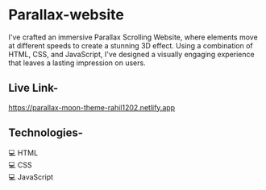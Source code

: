 # Parallax-website
I've crafted an immersive Parallax Scrolling Website, where elements move at different speeds to create a stunning 3D effect. Using a combination of HTML, CSS, and JavaScript, I've designed a visually engaging experience that leaves a lasting impression on users.

## Live Link-

https://parallax-moon-theme-rahil1202.netlify.app

## Technologies-

💻 HTML <br>
💻 CSS  <br>
💻 JavaScript

